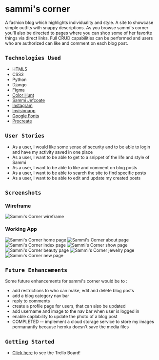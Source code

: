 # sammi's corner

A fashion blog which highlights individuality and style. A site to showcase simple outfits with snappy descriptions. As you browse sammi's corner you'll also be directed to pages where you can shop some of her favorite things via direct links. Full CRUD capabilities can be performed and users who are authorized can like and comment on each blog post.

## `Technologies Used`

* HTML5
* CSS3
* Python
* Django
* [Figma](https://www.figma.com/files/user/979381893432674988?fuid=979381893432674988)
* [Color Hunt](https://colorhunt.co/)
* [Sammi Jefcoate](https://www.sammijefcoate.com/)
* [Instagram](https://www.instagram.com/sammijefcoate/)
* [Invisionapp](https://www.invisionapp.com/inside-design/design-resources/do/)
* [Google Fonts](https://fonts.google.com/) 
* [Procreate](https://procreate.art/)

## `User Stories`

* As a user, I would like some sense of security and to be able to login and have my activity saved in one place
* As a user, I want to be able to get to a snippet of the life and style of Sammi
* As a user, I want to be able to like and comment on blog posts
* As a user, I want to be able to search the site to find specific posts
* As a user, I want to be able to edit and update my created posts
 
## `Screenshots`

### Wireframe
![Sammi's Corner wireframe](main_app/static/imgs/wireframe.png)

### Working App
![Sammi's Corner home page](main_app/static/imgs/home.png)
![Sammi's Corner about page](main_app/static/imgs/about.png)
![Sammi's Corner index page](main_app/static/imgs/blog.png)
![Sammi's Corner show page](main_app/static/imgs/detail.png)
![Sammi's Corner beauty page](main_app/static/imgs/beauty.png)
![Sammi's Corner jewelry page](main_app/static/imgs/jewlelry.png)
![Sammi's Corner new page](main_app/static/imgs/new.png)   

## `Future Enhancements`
Some future enhancements for sammi's corner would be to :
* add restrictions to who can make, edit and delete blog posts 
* add a blog category nav bar
* reply to comments
* create a profile page for users, that can also be updated 
* add username and image to the nav bar when user is logged in
* enable caplability to update the photo of a blog post
* COMPLETED -- implement a cloud storage service to store my images permanantly because heroku doesn't save the media files

## `Getting Started`

* [Click here](https://trello.com/b/y1Dy21Kj/sammis-corner) to see the Trello Board!
<!-- * [Click here](https://fierce-inlet-90378.herokuapp.com/) to see the deployed app! -->